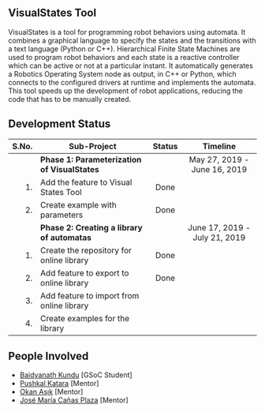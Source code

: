 
## VisualStates Tool
VisualStates is a tool for programming robot behaviors using automata.
It combines a graphical language to specify the states and the transitions
with a text language (Python or C++). Hierarchical Finite State Machines
are used to program robot behaviors and each state is a reactive controller
which can be active or not at a particular instant. It automatically
generates a Robotics Operating System node as output, in C++ or Python, 
which connects to the configured drivers at runtime and implements the automata. 
This tool speeds up the development of robot applications, reducing the code 
that has to be manually created.

## Development Status

|S.No.| Sub-Project                                 | Status | Timeline                    |
|----:|---------------------------------------------|:------:|:---------------------------:|
|     |**Phase 1: Parameterization of VisualStates**|        |May 27, 2019 - June 16, 2019 |
|1.   |Add the feature to Visual States Tool        | Done   |                             |
|2.   |Create example with parameters               | Done   |                             |
|     |**Phase 2: Creating a library of automatas** |        |June 17, 2019 - July 21, 2019|
|1.   |Create the repository for online library     | Done   |                             |
|2.   |Add feature to export to online library      | Done   |                             |
|3.   |Add feature to import from online library    |        |                             |
|4.   |Create examples for the library              |        |                             |

## People Involved
- [Baidyanath Kundu](mailto:kundubaidya99@gmail.com) [GSoC Student]
- [Pushkal Katara](mailto:katarapushkal@gmail.com) [Mentor]
- [Okan Aşık](mailto:asik.okan@gmail.com) [Mentor]
- [José María Cañas Plaza](mailto:jmplaza@gsyc.es) [Mentor]

